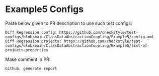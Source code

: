 # Example5 Configs
Paste below given to PR description to use such test configs:
```
Diff Regression config: https://github.com/checkstyle/test-configs/blob/main/ClassDataAbstractionCoupling/Example5/config.xml
Diff Regression projects: https://github.com/checkstyle/test-configs/blob/main/ClassDataAbstractionCoupling/Example5/list-of-projects.properties
```
Make comment in PR:
```
Github, generate report
```

